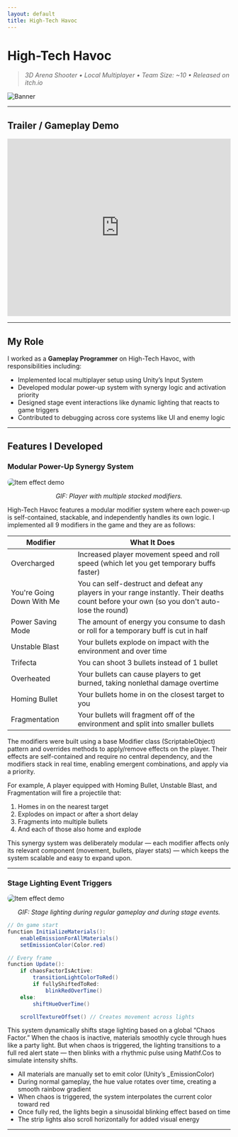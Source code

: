 ```yaml
---
layout: default
title: High-Tech Havoc
---
```


# High-Tech Havoc

> *3D Arena Shooter • Local Multiplayer • Team Size: ~10 • Released on itch.io*

![Banner](https://img.itch.zone/aW1nLzE2MDMxMjg1LnBuZw==/original/%2B60ABF.png)

---

## Trailer / Gameplay Demo

<iframe width="100%" height="400" src="https://www.youtube.com/embed/IQU4GTxazKo" frameborder="0" allowfullscreen></iframe>

---

## My Role

I worked as a **Gameplay Programmer** on High-Tech Havoc, with responsibilities including:

- Implemented local multiplayer setup using Unity’s Input System
- Developed modular power-up system with synergy logic and activation priority
- Designed stage event interactions like dynamic lighting that reacts to game triggers
- Contributed to debugging across core systems like UI and enemy logic

---

## Features I Developed

### Modular Power-Up Synergy System

<img src="assets/echoes-of-continuity/item-effect.gif" alt="Item effect demo" style="max-width: 100%; border-radius: 8px;">
<p style="text-align: center;"><em>GIF: Player with multiple stacked modifiers.</em></p>

High-Tech Havoc features a modular modifier system where each power-up is self-contained, stackable, and independently handles its own logic. I implemented all 9 modifiers in the game and they are as follows:

| Modifier | What It Does |
|----------|--------------|
| Overcharged | Increased player movement speed and roll speed (which let you get temporary buffs faster) |
| You're Going Down With Me | You can self-destruct and defeat any players in your range instantly. Their deaths count before your own (so you don't auto-lose the round) |
| Power Saving Mode | The amount of energy you consume to dash or roll for a temporary buff is cut in half |
| Unstable Blast | Your bullets explode on impact with the environment and over time |
| Trifecta | You can shoot 3 bullets instead of 1 bullet |
| Overheated | Your bullets can cause players to get burned, taking nonlethal damage overtime |
| Homing Bullet | Your bullets home in on the closest target to you |
| Fragmentation | Your bullets will fragment off of the environment and split into smaller bullets |

The modifiers were built using a base Modifier class (ScriptableObject) pattern and overrides methods to apply/remove effects on the player. Their effects are self-contained and require no central dependency, and the modifiers stack in real time, enabling emergent combinations, and apply via a priority.

For example, A player equipped with Homing Bullet, Unstable Blast, and Fragmentation will fire a projectile that:

1. Homes in on the nearest target
2. Explodes on impact or after a short delay
3. Fragments into multiple bullets
4. And each of those also home and explode

This synergy system was deliberately modular — each modifier affects only its relevant component (movement, bullets, player stats) — which keeps the system scalable and easy to expand upon.

---

### Stage Lighting Event Triggers

<img src="assets/echoes-of-continuity/item-effect.gif" alt="Item effect demo" style="max-width: 100%; border-radius: 8px;">
<p style="text-align: center;"><em>GIF: Stage lighting during regular gameplay and during stage events.</em></p>

```csharp
// On game start
function InitializeMaterials():
    enableEmissionForAllMaterials()
    setEmissionColor(Color.red)

// Every frame
function Update():
    if chaosFactorIsActive:
        transitionLightColorToRed()
        if fullyShiftedToRed:
            blinkRedOverTime()
    else:
        shiftHueOverTime()

    scrollTextureOffset() // Creates movement across lights
```

This system dynamically shifts stage lighting based on a global “Chaos Factor.” When the chaos is inactive, materials smoothly cycle through hues like a party light. But when chaos is triggered, the lighting transitions to a full red alert state — then blinks with a rhythmic pulse using Mathf.Cos to simulate intensity shifts.

- All materials are manually set to emit color (Unity’s _EmissionColor)
- During normal gameplay, the hue value rotates over time, creating a smooth rainbow gradient
- When chaos is triggered, the system interpolates the current color toward red
- Once fully red, the lights begin a sinusoidal blinking effect based on time
- The strip lights also scroll horizontally for added visual energy

---
